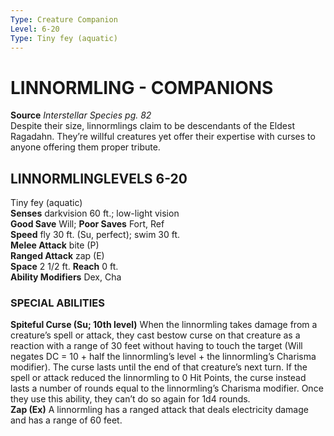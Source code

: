 ```yaml
---
Type: Creature Companion
Level: 6-20
Type: Tiny fey (aquatic)  
---
```

# LINNORMLING - COMPANIONS

**Source** _Interstellar Species pg. 82_  
Despite their size, linnormlings claim to be descendants of the Eldest Ragadahn. They’re willful creatures yet offer their expertise with curses to anyone offering them proper tribute.

## LINNORMLINGLEVELS 6-20

Tiny fey (aquatic)  
**Senses** darkvision 60 ft.; low-light vision  
**Good Save** Will; **Poor Saves** Fort, Ref  
**Speed** fly 30 ft. (Su, perfect); swim 30 ft.  
**Melee Attack** bite (P)  
**Ranged Attack** zap (E)  
**Space** 2 1/2 ft. **Reach** 0 ft.  
**Ability Modifiers** Dex, Cha  

### SPECIAL ABILITIES

**Spiteful Curse (Su; 10th level)** When the linnormling takes damage from a creature’s spell or attack, they cast bestow curse on that creature as a reaction with a range of 30 feet without having to touch the target (Will negates DC = 10 + half the linnormling’s level + the linnormling’s Charisma modifier). The curse lasts until the end of that creature’s next turn. If the spell or attack reduced the linnormling to 0 Hit Points, the curse instead lasts a number of rounds equal to the linnormling’s Charisma modifier. Once they use this ability, they can’t do so again for 1d4 rounds.  
**Zap (Ex)** A linnormling has a ranged attack that deals electricity damage and has a range of 60 feet.
